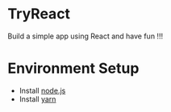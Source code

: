 # TryReact

Build a simple app using React and have fun !!!

# Environment Setup

* Install [node.js](https://nodejs.org/en/)
* Install [yarn](https://yarnpkg.com/)

